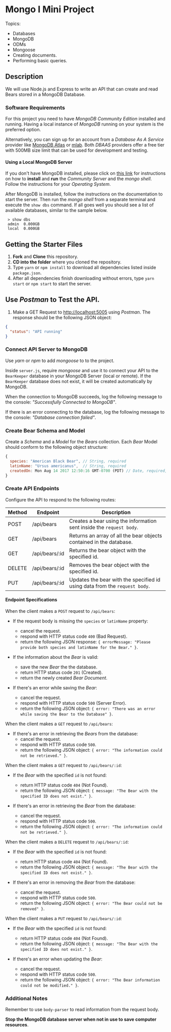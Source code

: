 # Mongo I Mini Project

Topics:

* Databases
* MongoDB
* ODMs
* Mongoose
* Creating documents.
* Performing basic queries.

## Description

We will use Node.js and Express to write an API that can create and read Bears stored in a MongoDB Database.

### Software Requirements

For this project you need to have _MongoDB Community Edition_ installed and running. Having a local instance of _MongoDB_ running on your system is the preferred option.

Alternatively, you can sign up for an account from a _Database As A Service_ provider like [MongoDB Atlas](https://www.mongodb.com/cloud/atlas) or [mlab](https://mlab.com/). Both _DBAAS_ providers offer a free tier with 500MB size limit that can be used for development and testing.

#### Using a Local MongoDB Server

If you don't have MongoDB installed, please click on [this link](https://docs.mongodb.com/manual/administration/install-community/) for instructions on how to **install** and **run** the _Community Server_ and the _mongo shell_. Follow the instructions for your _Operating System_.

After MongoDB is installed, follow the instructions on the documentation to start the server. Then run the _mongo shell_ from a separate terminal and execute the `show dbs` command. If all goes well you should see a list of available databases, similar to the sample below.

```
 > show dbs
 admin  0.000GB
 local  0.000GB
```

## Getting the Starter Files

1. **Fork** and **Clone** this repository.
1. **CD into the folder** where you cloned the repository.
1. Type `yarn` or `npm install` to download all dependencies listed inside `package.json`.
1. After all dependencies finish downloading without errors, type `yarn start` or `npm start` to start the server.

## Use _Postman_ to Test the API.

1. Make a GET Request to [http://localhost:5005](http://localhost:5005) using _Postman_. The response should be the following JSON object:

```json
{
  "status": "API running"
}
```

### Connect API Server to MongoDB

Use _yarn_ or _npm_ to add _mongoose_ to to the project.

Inside `server.js`, require _mongoose_ and use it to connect your API to the `BearKeeper` database in your MongoDB Server (local or remote). If the `BearKeeper` database does not exist, it will be created automatically by MongoDB.

When the connection to MongoDB succeeds, log the following message to the console: _"Successfully Connected to MongoDB"_.

If there is an error connecting to the database, log the following message to the console: _"Database connection failed"_.

### Create Bear Schema and Model

Create a _Schema_ and a _Model_ for the _Bears_ collection. Each _Bear_ Model should conform to the following object structure:

```js
{
  species: "American Black Bear", // String, required
  latinName: "Ursus americanus",  // String, required
  createdOn: Mon Aug 14 2017 12:50:16 GMT-0700 (PDT) // Date, required, defaults to current date
}
```

### Create API Endpoints

Configure the API to respond to the following routes:

| Method | Endpoint       | Description                                                                |
| ------ | -------------- | -------------------------------------------------------------------------- |
| POST   | /api/bears     | Creates a bear using the information sent inside the `request body`.       |
| GET    | /api/bears     | Returns an array of all the bear objects contained in the database.        |
| GET    | /api/bears/:id | Returns the bear object with the specified id.                             |
| DELETE | /api/bears/:id | Removes the bear object with the specified id.                             |
| PUT    | /api/bears/:id | Updates the bear with the specified id using data from the `request body`. |

#### Endpoint Specifications

When the client makes a `POST` request to `/api/bears`:

* If the request body is missing the `species` or `latinName` property:

  * cancel the request.
  * respond with HTTP status code `400` (Bad Request).
  * return the following JSON response: `{ errorMessage: "Please provide both species and latinName for the Bear." }`.

* If the information about the _Bear_ is valid:

  * save the new _Bear_ the the database.
  * return HTTP status code `201` (Created).
  * return the newly created _Bear Document_.

* If there's an error while saving the _Bear_:
  * cancel the request.
  * respond with HTTP status code `500` (Server Error).
  * return the following JSON object: `{ error: "There was an error while saving the Bear to the Database" }`.

When the client makes a `GET` request to `/api/bears`:

* If there's an error in retrieving the _Bears_ from the database:
  * cancel the request.
  * respond with HTTP status code `500`.
  * return the following JSON object: `{ error: "The information could not be retrieved." }`.

When the client makes a `GET` request to `/api/bears/:id`:

* If the _Bear_ with the specified `id` is not found:

  * return HTTP status code `404` (Not Found).
  * return the following JSON object: `{ message: "The Bear with the specified ID does not exist." }`.

* If there's an error in retrieving the _Bear_ from the database:
  * cancel the request.
  * respond with HTTP status code `500`.
  * return the following JSON object: `{ error: "The information could not be retrieved." }`.

When the client makes a `DELETE` request to `/api/bears/:id`:

* If the _Bear_ with the specified `id` is not found:

  * return HTTP status code `404` (Not Found).
  * return the following JSON object: `{ message: "The Bear with the specified ID does not exist." }`.

* If there's an error in removing the _Bear_ from the database:
  * cancel the request.
  * respond with HTTP status code `500`.
  * return the following JSON object: `{ error: "The Bear could not be removed" }`.

When the client makes a `PUT` request to `/api/bears/:id`:

* If the _Bear_ with the specified `id` is not found:

  * return HTTP status code `404` (Not Found).
  * return the following JSON object: `{ message: "The Bear with the specified ID does not exist." }`.

* If there's an error when updating the _Bear_:
  * cancel the request.
  * respond with HTTP status code `500`.
  * return the following JSON object: `{ error: "The Bear information could not be modified." }`.

### Additional Notes

Remember to use `body-parser` to read information from the request body.

**Stop the MongoDB database server when not in use to save computer resources**.
